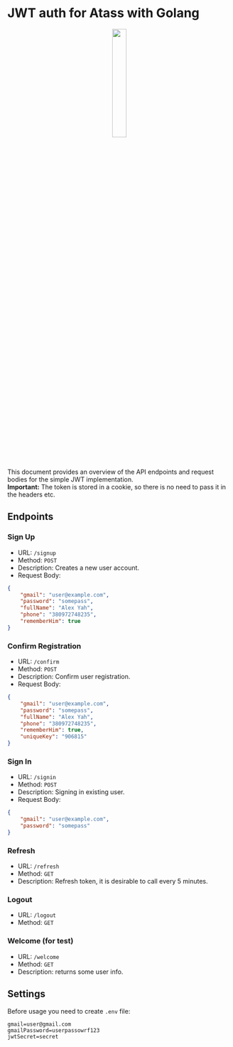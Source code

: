 # JWT auth for Atass with Golang
<p align="center" width="100%">
    <img width="25%" src="https://github.com/gaponukz/atass-auth/assets/49754258/69b6c02a-2358-4e7c-89cd-d590a891905e">
</p>

This document provides an overview of the API endpoints and request bodies for the simple JWT implementation. <br/>
<b>Important:</b> The token is stored in a cookie, so there is no need to pass it in the headers etc.

## Endpoints

### Sign Up

- URL: `/signup`
- Method: `POST`
- Description: Creates a new user account.
- Request Body:
```json
{
    "gmail": "user@example.com",
    "password": "somepass",
    "fullName": "Alex Yah",
    "phone": "380972748235",
    "rememberHim": true
}
```
### Confirm Registration

- URL: `/confirm`
- Method: `POST`
- Description: Confirm user registration.
- Request Body:
```json
{
    "gmail": "user@example.com",
    "password": "somepass",
    "fullName": "Alex Yah",
    "phone": "380972748235",
    "rememberHim": true,
    "uniqueKey": "906815"
}
```

### Sign In
- URL: `/signin`
- Method: `POST`
- Description: Signing in existing user.
- Request Body:
```json
{
    "gmail": "user@example.com",
    "password": "somepass"
}
```

### Refresh
- URL: `/refresh`
- Method: `GET`
- Description: Refresh token, it is desirable to call every 5 minutes.

### Logout
- URL: `/logout`
- Method: `GET`

### Welcome (for test)
- URL: `/welcome`
- Method: `GET`
- Description: returns some user info.

## Settings
Before usage you need to create `.env` file:
```env
gmail=user@gmail.com
gmailPassword=userpassowrf123
jwtSecret=secret
```
